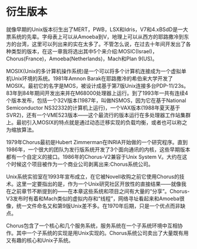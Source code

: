 # 衍生版本

就像早期的Unix版本衍生出了MERT，PWB，LSX和Idris，V7和4.xBSdD是一大票系统的先辈。字母表上可以从Amoeba到V，地理上可以从西方的耶路撒冷到东方的台湾，这里可以列出来的实在太多了。不管怎么说，在过去十年间开发出了各种类型的版本，在这一章我将选出其中5个来介绍:MOSIC(Israel)，Chorus(France)，Amoeba(Netherlands)，Mach和Plan 9(US)。

MOSIX(Unix的多计算机操作系统)是一个可以将多个计算机连接成为一个虚拟单机Unix环境的系统。1981年Amnon Barak在耶路撒冷的希伯来大学开发了MOSIX。最初它的名字是MOS，被设计成基于第7版Unix连接多台PDP-11/23s。83年到84年期间开发出来并在M68000处理器上运行。到了1993年一共有连续4个版本发布，包括一个32V版本(1987年，叫做NSMOS，因为它在基于National Semiconductor NS32332的计算机上运行)，一个VAX版本(1988年夏天基于SVR2)，还有一个VME523版本——这个最流行的版本运行在多处理器工作站集群上。最初引入MOSIX的特点就是通过动态迁移实现的负载均衡，或者也可以称之为缩放算法。

1979年Chorus最初是Hubert Zimmerman在INRIA开始做的一个研究程序。直到1986年，一个很大的团队为发行版系统开发了3个面向通讯的内核，这些早期版本都有一个自定义的接口。1986年的Chorus-V2兼容于Unix System V。大约在这个时候这个项目被作为一个商业公司剥离出来:Chorus系统公司。

Unix系统实验室在1993年宣布成立，在它被Novell收购之前它使用Chorus的技术。这里一定要指出的是，作为一个Unix研究社区开放性的直接结果——就像我在之前章节不断提到的——在本章这些系统和项目之间有大量的“分享”。Chorus-V3发布时有着和Mach类似的虚拟内存和“线程”，网络寻址看起来和Amoeba很像，统一文件命名又和第9版Unix差不多。在1970年后期，只是一个优点而非缺点。

Chorus包含了一个核心和几个服务系统，服务系统在一个子系统环境中互相协作。其中一个子系统的实现是用Unix实现的。Chorus系统公司卖出了大量既有用又有趣的核心和Unix子系统。
